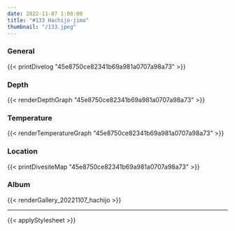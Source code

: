 ```yaml
---
date: 2022-11-07 1:00:00
title: "#133 Hachijo-jima"
thumbnail: "/133.jpeg"
---
```


### General

{{< printDivelog "45e8750ce82341b69a981a0707a98a73" >}}

### Depth

{{< renderDepthGraph "45e8750ce82341b69a981a0707a98a73" >}}

### Temperature

{{< renderTemperatureGraph "45e8750ce82341b69a981a0707a98a73" >}}

### Location

{{< printDivesiteMap "45e8750ce82341b69a981a0707a98a73" >}}

### Album

{{< renderGallery_20221107_hachijo >}}

---

{{< applyStylesheet >}}
